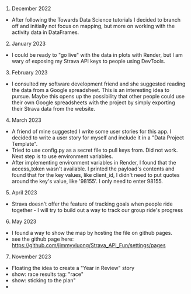 1. December 2022
- After following the Towards Data Science tutorials I decided to branch off and initially not focus on mapping, but more on working with the activity data in DataFrames.
2. January 2023
- I could be ready to "go live" with the data in plots with Render, but I am wary of exposing my Strava API keys to people using DevTools.
3. February 2023
- I consulted my software development friend and she suggested reading the data from a Google spreadsheet. This is an interesting idea to pursue. Maybe this opens up the possibility that other people could use their own Google spreadsheets with the project by simply exporting their Strava data from the website.
4. March 2023
- A friend of mine suggested I write some user stories for this app. I decided to write a user story for myself and include it in a "Data Project Template".
- Tried to use config.py as a secret file to pull keys from. Did not work. Next step is to use environment variables.
- After implementing environment variables in Render, I found that the access_token wasn't available. I printed the payload's contents and found that for the key values, like client_id, I didn't need to put quotes around the key's value, like '98155'. I only need to enter 98155.
5. April 2023
- Strava doesn't offer the feature of tracking goals when people ride together - I will try to build out a way to track our group ride's progress
6. May 2023
- I found a way to show the map by hosting the file on github pages.
- see the github page here: https://github.com/jimmyvluong/Strava_API_Fun/settings/pages
7. November 2023
- Floating the idea to create a "Year in Review" story
- show: race results tag: "race"
- show: sticking to the plan"
- 